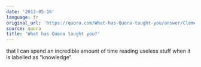 ```yaml
---
date: '2013-05-16'
language: fr
original_url: 'https://quora.com/What-has-Quora-taught-you/answer/Clément-Renaud'
source: quora
title: 'What has Quora taught you?'
---
```


that I can spend an incredible amount of time reading useless stuff when
it is labelled as \"knowledge\"
